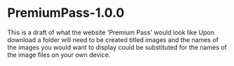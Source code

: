 # PremiumPass-1.0.0
This is a draft of what the website 'Premium Pass' would look like
Upon download a folder will need to be created titled images and the names of the images you would want to display could be substituted for the names of the image files on your own device.
